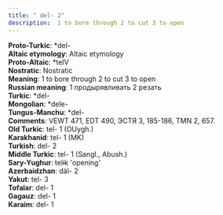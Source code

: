 ```yaml
---
title: " del- 2"
description:  1 to bore through 2 to cut 3 to open
---
```


<strong>Proto-Turkic</strong>:  *del-<br>
<strong>Altaic etymology</strong>:  Altaic etymology<br>
<strong> Proto-Altaic</strong>:  *telV<br>
<strong>Nostratic</strong>:  Nostratic<br>
<strong>Meaning</strong>:  1 to bore through 2 to cut 3 to open<br>
<strong>Russian meaning</strong>:  1 продырявливать 2 резать<br>
<strong>Turkic</strong>:  *del-<br>
<strong>Mongolian</strong>:  *dele-<br>
<strong>Tungus-Manchu</strong>:  *del-<br>
<strong>Comments</strong>:  VEWT 471, EDT 490, ЭСТЯ 3, 185-186, TMN 2, 657.<br>
<strong>Old Turkic</strong>:  tel- 1 (OUygh.)<br>
<strong>Karakhanid</strong>:  tel- 1 (MK)<br>
<strong>Turkish</strong>:  del- 2<br>
<strong>Middle Turkic</strong>:  tel- 1 (Sangl., Abush.)<br>
<strong>Sary-Yughur</strong>:  telɨk 'opening'<br>
<strong>Azerbaidzhan</strong>:  däl- 2<br>
<strong>Yakut</strong>:  tel- 3<br>
<strong>Tofalar</strong>:  del- 1<br>
<strong>Gagauz</strong>:  del- 1<br>
<strong>Karaim</strong>:  del- 1<br>


